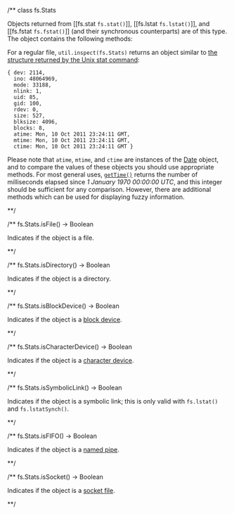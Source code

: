 
/**
class fs.Stats

Objects returned from [[fs.stat `fs.stat()`]], [[fs.lstat `fs.lstat()`]], and [[fs.fstat `fs.fstat()`]] (and their synchronous counterparts) are of this type. The object contains the following methods:

For a regular file, `util.inspect(fs.Stats)` returns an object similar to [the structure returned by the Unix stat command](http://www.kernel.org/doc/man-pages/online/pages/man2/stat.2.html):

    { dev: 2114,
      ino: 48064969,
      mode: 33188,
      nlink: 1,
      uid: 85,
      gid: 100,
      rdev: 0,
      size: 527,
      blksize: 4096,
      blocks: 8,
      atime: Mon, 10 Oct 2011 23:24:11 GMT,
      mtime: Mon, 10 Oct 2011 23:24:11 GMT,
      ctime: Mon, 10 Oct 2011 23:24:11 GMT }


Please note that `atime`, `mtime`, and `ctime` are instances of the [Date](../js_doc/Date.html) object, and to compare the values of these objects you should use appropriate methods. For most general uses, [`getTime()`](../js_doc/Date.html#getTime) returns the number of milliseconds elapsed since _1 January 1970 00:00:00 UTC_, and this integer should be sufficient for any comparison. However, there are additional methods which can be used for displaying fuzzy information.


**/

/**
fs.Stats.isFile() -> Boolean

Indicates if the object is a file.

**/ 

/**
fs.Stats.isDirectory() -> Boolean

Indicates if the object is a directory.

**/

/**
fs.Stats.isBlockDevice() -> Boolean

Indicates if the object is a [block device](http://en.wikipedia.org/wiki/Device_file#Block_devices).

**/

/**
fs.Stats.isCharacterDevice() -> Boolean

Indicates if the object is a [character device](http://en.wikipedia.org/wiki/Device_file#Character_devices).

**/

/**
fs.Stats.isSymbolicLink() -> Boolean

Indicates if the object is a symbolic link; this is only valid with `fs.lstat()` and `fs.lstatSynch()`.

**/

/**
fs.Stats.isFIFO() -> Boolean

Indicates if the object is a [named pipe](http://en.wikipedia.org/wiki/Named_pipe).

**/

/**
fs.Stats.isSocket() -> Boolean

Indicates if the object is a [socket file](http://en.wikipedia.org/wiki/Unix_file_types#Socket).

**/
